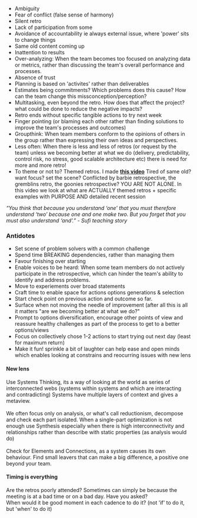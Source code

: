 
* Ambiguity
* Fear of conflict (false sense of harmony)
* Silent retro
* Lack of participation from some
* Avoidance of accountability ie always external issue, where 'power' sits to change things
* Same old content coming up
* Inattention to results
* Over-analyzing: When the team becomes too focused on analyzing data or metrics, rather than discussing the team's overall performance and processes.
* Absence of trust
* Planning is based on 'activites' rather than deliverables
* Estimates being commitments? Which problems does this cause? How can the team change this missconception/perception?
* Multitasking, even beyond the retro. How does that affect the project? what could be done to reduce the negative impacts?
* Retro ends without specific tangible actions to try next week
* Finger pointing (or blaming each other rather than finding solutions to improve the team's processes and outcomes)
* Groupthink: When team members conform to the opinions of others in the group rather than expressing their own ideas and perspectives.
* Less often: When there is less and less of retros (or request by the team) unless we becoming better at what we do (delivery, predictability, control risk, no stress, good scalable architecture etc) there is need for more and more retro!
* To theme or not to? Themed retros. I made [**this video**]((https://www.youtube.com/watch?v=BDL7vRWLaV4)) Tired of same old? want focus? set the scene? Conflicted by barbie retrospective, the gremblins retro, the goonies retrospective? YOU ARE NOT ALONE. In this video we look at what are ACTUALLY themed retros + specific examples with PURPOSE  AND detailed recent session

*“You think that because you understand ‘one’ that you must therefore understand ‘two’ because one and one make two. But you forget that you must also understand ‘and’.” - Sufi teaching story* 

### Antidotes
* Set scene of problem solvers with a common challenge
* Spend time BREAKING dependencies, rather than managing them
* Favour finishing over starting
* Enable voices to be heard: When some team members do not actively participate in the retrospective, which can hinder the team's ability to identify and address problems.
* Move to experiements over broad statements
* Craft time to enable space for actions options generations & selection
* Start check point on previous action and outcome so far. 
* Surface when not moving the needle of improvement (after all this is all it matters "are we becoming better at what we do?"
* Prompt to options diversification, encourage other points of view and reassure healthy challenges as part of the process to get to a better options/views
* Focus on collectively chose 1-2 actions to start trying out next day (least for maximum return)
* Make it fun! sprinkle a bit of laughter can help ease and open minds which enables looking at constrains and reocurring issues with new lens

#### New lens 
Use Systems Thinking, its a way of looking at the world as series of interconnected webs (systems within systems and which are interacting and contradicting)
Systems have multiple layers of context and gives a metaview. </br> </br>
We often focus only on analysis, or what's call reductionism, decompose and check each part isolated. When a single-part optimization is not enough use Synthesis especially when there is high interconnectivity and relationships rather than describe with static properties (as analysis would do) </br> </br>
Check for Elements and Connections, as a system causes its own behaviour. Find small leavers that can make a big difference, a positive one beyond your team. </br>

#### Timing is everything
Are the retros poorly attended? Sometimes can simply be because the meeting is at a bad time or on a bad day. Have you asked? </br>
When would it be good moment in each cadence to do it? (not 'if' to do it, but 'when' to do it)
</br> </br>
